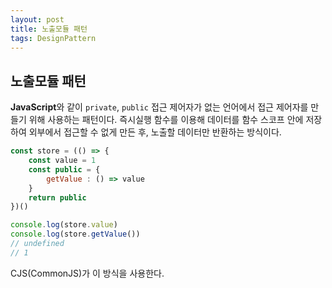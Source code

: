 ```yaml
---
layout: post
title: 노출모듈 패턴
tags: DesignPattern
---
```


## 노출모듈 패턴

**JavaScript**와 같이 `private`, `public` 접근 제어자가 없는 언어에서 접근
제어자를 만들기 위해 사용하는 패턴이다. 즉시실행 함수를 이용해 데이터를 함수
스코프 안에 저장하여 외부에서 접근할 수 없게 만든 후, 노출할 데이터만 반환하는
방식이다.

```javascript
const store = (() => {
    const value = 1
    const public = {
        getValue : () => value
    }
    return public
})()

console.log(store.value)
console.log(store.getValue())
// undefined
// 1
```

CJS(CommonJS)가 이 방식을 사용한다.
